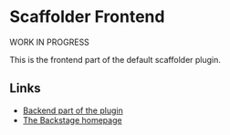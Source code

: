 # Scaffolder Frontend

WORK IN PROGRESS

This is the frontend part of the default scaffolder plugin.

## Links

- [Backend part of the plugin](https://github.com/BESTSELLER/backstage/tree/master/plugins/scaffolder-backend)
- [The Backstage homepage](https://backstage.io)
